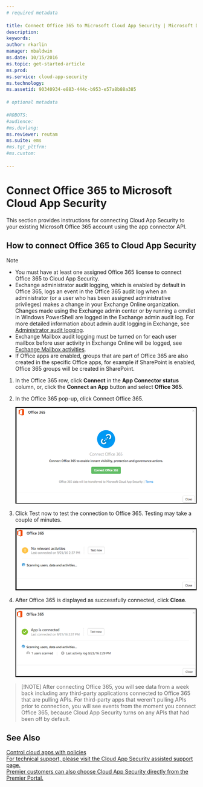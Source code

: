 ```yaml
---
# required metadata

title: Connect Office 365 to Microsoft Cloud App Security | Microsoft Docs
description:
keywords:
author: rkarlin
manager: mbaldwin
ms.date: 10/15/2016
ms.topic: get-started-article
ms.prod:
ms.service: cloud-app-security
ms.technology:
ms.assetid: 90340934-e883-444c-b953-e57a8b88a385

# optional metadata

#ROBOTS:
#audience:
#ms.devlang:
ms.reviewer: reutam
ms.suite: ems
#ms.tgt_pltfrm:
#ms.custom:

---
```


# Connect Office 365 to Microsoft Cloud App Security
  This section provides instructions for connecting Cloud App Security to your existing Microsoft Office 365 account using the app connector API.  
  
  

## How to connect Office 365 to Cloud App Security  
  
> [!NOTE]
>- You must have at least one assigned Office 365 license to connect Office 365 to Cloud App Security.
>-  Exchange administrator audit logging, which is enabled by default in Office 365, logs an event in the Office 365 audit log when an administrator (or a user who has been assigned administrative privileges) makes a change in your Exchange Online organization. Changes made using the Exchange admin center or by running a cmdlet in Windows PowerShell are logged in the Exchange admin audit log. For more detailed information about admin audit logging in Exchange, see [Administrator audit logging](http://go.microsoft.com/fwlink/p/?LinkID=619225).
>- Exchange Mailbox audit logging must be turned on for each user mailbox before user activity in Exchange Online will be logged, see [Exchange Mailbox activities](https://support.office.com/en-us/article/Search-the-audit-log-in-the-Office-365-Security-Compliance-Center-0d4d0f35-390b-4518-800e-0c7ec95e946c?ui=en-US&rs=en-US&ad=US&fromAR=1#exchangemailboxactivities).
>- If Office apps are enabled, groups that are part of Office 365 are also created in the specific Office apps, for example if SharePoint is enabled, Office 365 groups will be created in SharePoint.
 
1.  In the Office 365 row, click **Connect** in the **App Connector status** column, or, click the **Connect an App** button and select **Office 365**.  

2.  In the Office 365 pop-up, click Connect Office 365.

      ![connect 0365](./media/connect-0365.png) 
 
3.  Click Test now to test the connection to Office 365. Testing may take a couple of minutes.
  
    ![O365 test connection](./media/o365-test-connection.png) 
 
4.   After Office 365 is displayed as successfully connected, click **Close**.
  
     ![O365 connected](./media/o365-connected.png) 

 >[!NOTE] After connecting Office 365, you will see data from a week back including any third-party applications connected to Office 365 that are pulling APIs. For third-party apps that weren't pulling APIs prior to connection, you will see events from the moment you connect Office 365, because Cloud App Security turns on any APIs that had been off by default.

## See Also  
 [Control cloud apps with policies](control-cloud-apps-with-policies.md)   
 [For technical support, please visit the Cloud App Security assisted support page.](http://support.microsoft.com/oas/default.aspx?prid=16031)   
 [Premier customers can also choose Cloud App Security directly from the Premier Portal.](https://premier.microsoft.com/)  
  
  